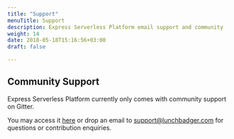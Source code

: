 ```yaml
---
title: "Support"
menuTitle: Support
description: Express Serverless Platform email support and community
weight: 14
date: 2018-05-18T15:16:56+03:00
draft: false

---
```


## Community Support

Express Serverless Platform currently only comes with community support on Gitter.

You may access it <a href="https://gitter.im/ExpressGateway/express-gateway" target=_blank>here</a> or drop an email to support@lunchbadger.com for questions or contribution enquiries.
